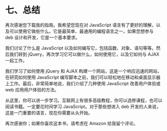 # 七、总结

再次感谢您下载我的指南。我希望您现在对 JavaScript 语言有了更好的理解，以及可以使用它做些什么。它是最简单、最通用的编程语言之一，如果您想参与 deb 设计和开发，它是一个基本要求。

我们讨论了什么是 JavaScript 以及如何编写它，包括函数、对象、语句等等。然后我们转到 jQuery，再次学习它可以做什么，如何使用它，以及它如何与 AJAX 一起工作。

我们学习了如何使用 jQuery 和 AJAX 构建一个网站，这是一个响应迅速的网站，在研究如何使用 JavaScript 编写脚本之前，我们可以轻松地在移动和桌面显示器上工作。最后，非常简单地说，我们介绍了几种使用 JavaScript 改善用户体验或 web 应用用户体验的方法。

从这里，你可以进一步学习。互联网上有很多高级教程，你可以选修课程，也可以阅读书籍。一定要花时间学习 JavaScript。对于那些想进入 deb 开发的人来说，这是一门重要的语言，现在你需要从头开始。

再次感谢你；如果你喜欢这本书，请考虑在 Amazon 给我留个评论。